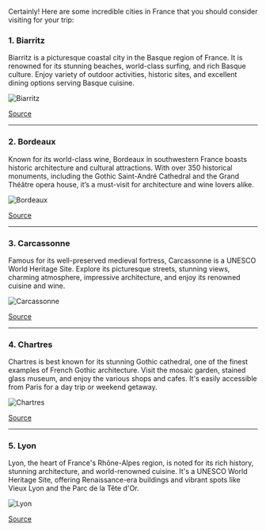 Certainly! Here are some incredible cities in France that you should consider visiting for your trip:

### 1. Biarritz
Biarritz is a picturesque coastal city in the Basque region of France. It is renowned for its stunning beaches, world-class surfing, and rich Basque culture. Enjoy variety of outdoor activities, historic sites, and excellent dining options serving Basque cuisine.

![Biarritz](https://sgp1.digitaloceanspaces.com/tripkliq-img-dev/city_images/biarritz_pBMlJQoI.png)

[Source](https://www.tripkliq.com/)

---

### 2. Bordeaux
Known for its world-class wine, Bordeaux in southwestern France boasts historic architecture and cultural attractions. With over 350 historical monuments, including the Gothic Saint-André Cathedral and the Grand Théâtre opera house, it’s a must-visit for architecture and wine lovers alike.

![Bordeaux](https://sgp1.digitaloceanspaces.com/tripkliq-img-dev/city_images/bordeaux_DAEGHjh6.png)

[Source](https://www.tripkliq.com/)

---

### 3. Carcassonne
Famous for its well-preserved medieval fortress, Carcassonne is a UNESCO World Heritage Site. Explore its picturesque streets, stunning views, charming atmosphere, impressive architecture, and enjoy its renowned cuisine and wine.

![Carcassonne](https://sgp1.digitaloceanspaces.com/tripkliq-img-dev/city_images/carcassonne_nAnH48V1.png)

[Source](https://www.tripkliq.com/)

---

### 4. Chartres
Chartres is best known for its stunning Gothic cathedral, one of the finest examples of French Gothic architecture. Visit the mosaic garden, stained glass museum, and enjoy the various shops and cafes. It's easily accessible from Paris for a day trip or weekend getaway.

![Chartres](https://sgp1.digitaloceanspaces.com/tripkliq-img-dev/city_images/chartres_Zw7t58Hi.png)

[Source](https://www.tripkliq.com/)

---

### 5. Lyon
Lyon, the heart of France's Rhône-Alpes region, is noted for its rich history, stunning architecture, and world-renowned cuisine. It's a UNESCO World Heritage Site, offering Renaissance-era buildings and vibrant spots like Vieux Lyon and the Parc de la Tête d'Or.

![Lyon](https://sgp1.digitaloceanspaces.com/tripkliq-img-dev/city_images/lyon_BaoPM0Fc.png)

[Source](https://www.tripkliq.com/)
